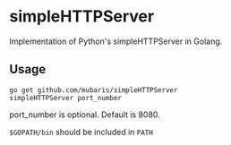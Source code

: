 # simpleHTTPServer

Implementation of Python's simpleHTTPServer in Golang.

## Usage

```
go get github.com/mubaris/simpleHTTPServer
simpleHTTPServer port_number
```

port_number is optional. Default is 8080.

`$GOPATH/bin` should be included in `PATH`
